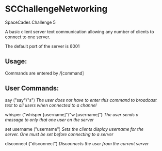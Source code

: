 # SCChallengeNetworking
SpaceCades Challenge 5

A basic client server text communication allowing any number of clients to connect to one server.

The default port of the server is 6001

## Usage:

Commands are entered by /[command]

## User Commands:
say ("say"/"s")
*The user does not have to enter this command to broadcast text to all users when connected to a channel*

whisper ("whisper [username]"/"w [username]")
*The user sends a message to only that one user on the server*


set username ("username")
*Sets the clients display username for the server. One must be set before connecting to a server*



disconnect ("disconnect")
*Disconnects the user from the current server*
  
